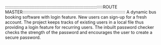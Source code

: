 ::::::::::::::::::::::::::::::::::::::::::::::::::::::::::::::::::::::::::::::::ROUTE MASTER::::::::::::::::::::::::::::::::::::::::::::::::::::::::::::::::::::::::::::::::::::
A dynamic bus booking software with login feature. New users can sign-up for a fresh account. The project keeps tracks of existing users in a local file thus providing a login feature for recurring users. The inbuilt password checker checks the strength of the password and encourages the user to create a secure password. 
